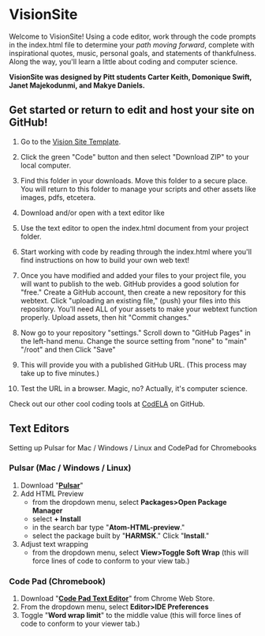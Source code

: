 # VisionSite

Welcome to VisionSite! Using a code editor, work through the code prompts in the index.html file to determine your *path moving forward*, complete with inspirational quotes, music, personal goals, and statements of thankfulness. Along the way, you'll learn a little about coding and computer science. 

**VisionSite was designed by Pitt students Carter Keith, Domonique Swift, Janet Majekodunmi, and Makye Daniels.**     
    
    
## Get started or return to edit and host your site on GitHub! 

1. Go to the [Vision Site Template](https://github.com/CodELA-k12/visionsite).

2. Click the green "Code" button and then select "Download ZIP" to your local computer. 

3. Find this folder in your downloads. Move this folder to a secure place. You will return to this folder to manage your scripts and other assets like images, pdfs, etcetera. 

4. Download and/or open with a text editor like  

5. Use the text editor to open the index.html document from your project folder.  

6. Start working with code by reading through the index.html where you'll find instructions on how to build your own web text! 

7. Once you have modified and added your files to your project file, you will want to publish to the web. GitHub provides a good solution for "free." Create a GitHub account, then create a new repository for this webtext. Click  "uploading an existing file," (push) your files into this repository. You'll need ALL of your assets to make your webtext function properly. Upload assets, then hit "Commit changes." 

8. Now go to your repository "settings." Scroll down to "GitHub Pages" in the left-hand menu. Change the source setting from "none" to "main" "/root" and then Click "Save"

9. This will provide you with a published GitHub URL. (This process may take up to five minutes.)

10. Test the URL in a browser. Magic, no? Actually, it's computer science.  
 


Check out our other cool coding tools at [CodELA](https://codela-k12.github.io/codela-tools/) on GitHub.




## Text Editors 

Setting up Pulsar for Mac / Windows / Linux and CodePad for Chromebooks 

### Pulsar (Mac / Windows / Linux)


1. Download "**[Pulsar](https://pulsar-edit.dev)**" 
1. Add HTML Preview 
	* from the dropdown menu, select **Packages>Open Package Manager**
	* select **+ Install**
	* in the search bar type "**Atom-HTML-preview**." 
	* select the package built by "**HARMSK**." Click "**Install**."
1. Adjust text wrapping 
	 -	from the dropdown menu, select **View>Toggle Soft Wrap** (this will force lines of code to conform to your view tab.)


### Code Pad (Chromebook)

1. Download "**[Code Pad Text Editor](https://chrome.google.com/webstore/detail/code-pad-text-editor/adaepfiocmagdimjecpifghcgfjlfmkh?hl=en-GB)**" from Chrome Web Store. 
1. From the dropdown menu, select **Editor>IDE Preferences**
1. Toggle "**Word wrap limit**" to the middle value (this will force lines of code to conform to your viewer tab.)<p>&nbsp;</p>



